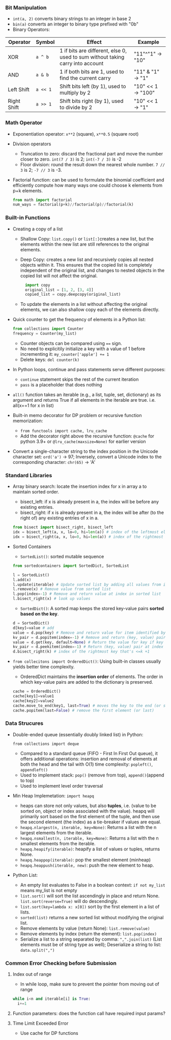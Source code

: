 
### Bit Manipulation

- ```int(a, 2)``` converts binary strings to an integer in base 2
- ```bin(a)``` converts an integer to binary type prefixed with "0b"
- Binary Operators:

| Operator | Symbol | Effect | Example |
|------|---------|-------|---|
|XOR |```a ^ b``` | 1 if bits are different, else 0, used to sum without taking carry into account | "11"^"1" &rarr; "10"|
|AND|```a & b```| 1 if both bits are 1, used to find the current carry | "11" & "1" &rarr; "1"|
| Left Shift | ```a << 1```  | Shift bits left (by 1), used to multiply by 2 | "10" << 1 &rarr; "100" |
| Right Shift | ```a >> 1```  | Shift bits right (by 1), used to divide by 2 | "10" << 1 &rarr; "1" |
 
### Math Operator

- Exponentiation operator: ```x**2``` (square), ```x**0.5``` (square root)
- Division operators 
  - Truncation to zero: discard the fractional part and move the number closer to zero. ```int(7 / 3)``` is 2; ```int(-7 / 3)``` is -2
  - Floor division: round the result down the nearest whole number. ```7 // 3``` is 2; ```-7 // 3``` is -3.
- Factorial function: can be used to formulate the binomial coefficient and efficiently compute how many ways one could choose k elements from p+k elements.
  
  ```Python
  from math import factorial
  num_ways = factorial(p+k)//factorial(p)//factorial(k)
  ```

### Built-in Functions

- Creating a copy of a list
  - Shallow Copy: ```list.copy()``` or ```list[:]```creates a new list, but the elements within the new list are still references to the original elements.
  - Deep Copy: creates a new list and recursively copies all nested objects within it. This ensures that the copied list is completely independent of the original list, and changes to nested objects in the copied list will not affect the original. 

    ```Python
      import copy
      original_list = [1, 2, [3, 4]]
      copied_list = copy.deepcopy(original_list)
      ```
  - To update the elements in a list without affecting the original elements, we can also shallow copy each of the elements directly. 
-  Quick counter to get the frequency of elements in a Python list: 
  
      ```Python
      from collections import Counter
      frequency = Counter(my_list)
      ```
    - Counter objects can be compared using ```==``` sign.
    - No need to explicitily initialize a key with a value of 1 before incrementing it: ```my_counter['apple'] += 1```
    - Delete keys: ```del counter(k)```
- In Python loops, continue and pass statements serve different purposes:
  - ```continue``` statement skips the rest of the current iteration
  - ```pass``` is a placeholder that does nothing

- ```all()``` function takes an iterable (e.g., a list, tuple, set, dictionary) as its argument and returns True if all elements in the iterable are true. i.e. all(x==1 for x in list)
- Built-in memo decorator for DP problem or recursive function memorization:
  - ```from functools import cache, lru_cache```
  - Add the decorator right above the recursive function: ```@cache``` for python 3.9+ or ```@lru_cache(maxsize=None)``` for earlier version

- Convert a single-character string to the index position in the Unicode character set: ```ord('a')``` &rarr; 97; Inversely, convert a Unicode index to the corresponding character: ```chr(65)``` &rarr; 'A'

### Standard Libraries

- Array binary search: locate the insertion index for x in array a to maintain sorted order.
  - bisect_left: if x is already present in a, the index will be before any existing entries.
  - bisect_right: if x is already present in a, the index will be after (to the right of) any existing entries of x in a.

  ```Python
  from bisect import bisect_right, bisect_left
  idx = bisect_left(a, x, lo=0, hi=len(a)) # index of the leftmost element that's <x
  idx = bisect_right(a, x, lo=0, hi=len(a)) # index of the rightmost element that's <=x +1
  ```
- Sorted Containers
  - ```SortedList()```:  sorted mutable sequence
  ```Python
  from sortedcontainers import SortedDict, SortedList

  l = SortedList()
  l.add(x)
  l.update(iterable) # Update sorted list by adding all values from iterable
  l.remove(x) # Remove value from sorted list
  l.pop(index=-1) # Remove and return value at index in sorted list
  l.bisect_right(x) # look up values
  ```
  - ```SortedDict()```: A sorted map keeps the stored key-value pairs **sorted based on the key**.
  ```Python
  d = SortedDict()
  d[key]=value # add
  value = d.pop(key) # Remove and return value for item identified by key.
  kv_pair = d.popitem(index=-1) # Remove and return (key, value) pair at index from sorted dict.
  value = d.get(key, default=None) # Return the value for key if key is in the dictionary, else default.
  kv_pair = d.peekitem(index=-1) # Return (key, value) pair at index in sorted dict
  d.bisect_right(k) # index of the rightmost key that's <=k +1
  ```
- ```from collecitons import OrderedDict()```: Using built-in classes usually yields better time complexity.
  - OrderedDict maintains the **insertion order** of elements. The order in which key-value pairs are added to the dictionary is preserved.

  ```Python
  cache = OrderedDict()
  cache[key1]=value1
  cache[key2]=value2
  cache.move_to_end(key1, last=True) # moves the key to the end (or start)
  cache.popitem(last=False) # remove the first element (or last)
  ```
### Data Strucures

- Double-ended queue (essentially doubly linked list) in Python: 

  ```from collections import deque``` 
  - Compared to a standard queue (FIFO - First In First Out queue), it offers additional operations: insertion and removal of elements at both the head and the tail with O(1) time complexity: ```popleft()```, ```appendleft()```
  - Used to implement stack: ```pop()``` (remove from top), ```append()```(append to top)
  - Used to implement level order traversal

- Min Heap Implemetation:  ```import heapq``` 
  - heaps can store not only values, but also **tuples**, i.e. (value to be sorted on, object or index associated with the value). heapq will primarily sort based on the first element of the tuple, and then use the second element (the index) as a tie-breaker if values are equal.
  - ```heapq.nlargest(n, iterable, key=None)```: Returns a list with the n largest elements from the iterable.
  - ```heapq.nsmallest(n, iterable, key=None)```: Returns a list with the n smallest elements from the iterable.
  - ```heapq.heapify(iterable)```: heapify a list of values or tuples, returns None.
  - ```heapq.heappop(iterable)```: pop the smallest element (minheap)
  - ```heapq.heappush(iterable, new)```: push the new element to heap. 
  
- Python List: 
  - An empty list evaluates to False in a boolean context:  ```if not my_list``` means my_list is not empty
  - ```list.sort()``` will sort the list ascendingly in place and return None. ```list.sort(reverse=True)``` will do descendingly. 
  - ```list.sort(key=lambda x: x[0])``` sort by the first element in a list of lists.
  - ```sorted(list)``` returns a new sorted list without modifying the original list. 
  - Remove elements by value (return None): ```list.remove(value)```
  - Remove elements by index (return the element): ```list.pop(index)```
  - Serialize a list to a string separated by comma: ```",".join(list)``` (List elements must be of string type as well); Deserialize a string to list: ```data.split(",")```

### Common Error Checking before Submission

1. Index out of range

    - In while loop, make sure to prevent the pointer from moving out of range 
    
    ```Python
    while i<n and iterable[i] is True: 
      i+=1
    ```
2. Function parameters: does the function call have required input params?
3. Time Limit Exceeded Error
   
   - Use cache for DP functions
